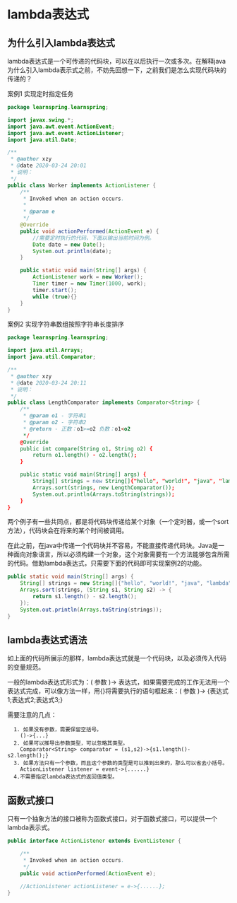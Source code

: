 # lambda表达式

## 为什么引入lambda表达式

lambda表达式是一个可传递的代码块，可以在以后执行一次或多次。在解释java为什么引入lambda表示式之前，不妨先回想一下，之前我们是怎么实现代码块的传递的？

案例1 实现定时指定任务

```java
package learnspring.learnspring;

import javax.swing.*;
import java.awt.event.ActionEvent;
import java.awt.event.ActionListener;
import java.util.Date;

/**
 * @author xzy
 * @date 2020-03-24 20:01
 * 说明：
 */
public class Worker implements ActionListener {
    /**
     * Invoked when an action occurs.
     *
     * @param e
     */
    @Override
    public void actionPerformed(ActionEvent e) {
        //需要定时执行的代码，下面以输出当前时间为例。
        Date date = new Date();
        System.out.println(date);
    }

    public static void main(String[] args) {
        ActionListener work = new Worker();
        Timer timer = new Timer(1000, work);
        timer.start();
        while (true){}
    }
}
```

案例2 实现字符串数组按照字符串长度排序

```java
package learnspring.learnspring;

import java.util.Arrays;
import java.util.Comparator;

/**
 * @author xzy
 * @date 2020-03-24 20:11
 * 说明：
 */
public class LengthComparator implements Comparator<String> {
    /**
     * @param o1 - 字符串1
     * @param o2 - 字符串2
     * @return - 正数：o1>=o2 负数：o1<o2
     */
    @Override
    public int compare(String o1, String o2) {
        return o1.length() - o2.length();
    }

    public static void main(String[] args) {
        String[] strings = new String[]{"hello", "world!", "java", "lambda"};
        Arrays.sort(strings, new LengthComparator());
        System.out.println(Arrays.toString(strings));
    }
}
```

两个例子有一些共同点，都是将代码块传递给某个对象（一个定时器，或一个sort方法），代码块会在将来的某个时间被调用。

在此之前，在java中传递一个代码块并不容易，不能直接传递代码块。Java是一种面向对象语言，所以必须构建一个对象，这个对象需要有一个方法能够包含所需的代码。借助lambda表达式，只需要下面的代码即可实现案例2的功能。

```java
public static void main(String[] args) {
    String[] strings = new String[]{"hello", "world!", "java", "lambda"};
    Arrays.sort(strings, (String s1, String s2) -> {
        return s1.length() - s2.length();
    });
    System.out.println(Arrays.toString(strings));
}
```

## lambda表达式语法

如上面的代码所展示的那样，lambda表达式就是一个代码块，以及必须传入代码的变量规范。

一般的lambda表达式形式为：( 参数 )-> 表达式，如果需要完成的工作无法用一个表达式完成，可以像方法一样，用{}将需要执行的语句框起来：( 参数 )-> {表达式1;表达式2;表达式3;}

需要注意的几点：
```
  1. 如果没有参数，需要保留空括号。
    ()->{...}
  2. 如果可以推导出参数类型，可以忽略其类型。
    Comparator<String> comparator = (s1,s2)->{s1.length()-s2.length();}
  3. 如果方法只有一个参数，而且这个参数的类型是可以推到出来的，那么可以省去小括号。
    ActionListener listener = event->{......}
  4.不需要指定lambda表达式的返回值类型。
```

## 函数式接口

只有一个抽象方法的接口被称为函数式接口。对于函数式接口，可以提供一个lambda表示式。

```java
public interface ActionListener extends EventListener {

    /**
     * Invoked when an action occurs.
     */
    public void actionPerformed(ActionEvent e);
    
    //ActionListener actionListener = e->{......};
}
```

